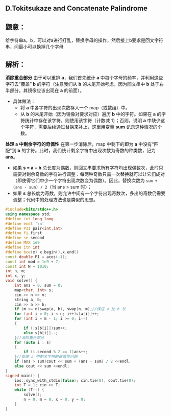 ## D.Tokitsukaze and Concatenate‌ Palindrome

## 题意：

给字符串a，b，可以对a进行打乱，替换字母的操作，然后接上b要求是回文字符串，问最小可以换掉几个字母

## 解析：

**消除重合部分**
由于可以重排 **a**，我们首先统计 **a** 中每个字母的频率，并利用这些字符去“覆盖” **b** 的字符（注意我们从 **b** 的末尾开始考虑，因为回文串中 **b** 处于右半部分，其镜像应该出现在 **a** 的前面）。

- 具体做法：
  - 将 **a** 中各字符的出现次数存入一个 map（或数组）中。
  - 从 **b** 的末尾开始（因为镜像对要求对应）遍历 **b** 中的字符。如果在 **a** 的字符统计中存在该字符，则使用该字符（计数减 1）；否则，说明 **a** 中缺少这个字符，需要后续通过替换来补上，这里用变量 **sum** 记录这种情况的个数。

**处理 a 中剩余字符的奇偶性**
在第一步消除后，map 中剩下的即为 **a** 中没有“匹配”到 **b** 的字符。此时，我们统计剩余字符中出现次数为奇数的种类数，记为 **ans**。

- 如果 **s = a + b** 总长度为偶数，则回文串要求所有字符均出现偶数次，此时只需要对剩余奇数的字符进行调整：每两种奇数只需一次替换就可以让它们成对（即使得它们中少一个字符出现次数变为偶数）。因此，替换次数为 `sum + (ans - sum) / 2`（当 ans > sum 时）；
- 如果 **s** 总长度为奇数，则允许中间有一个字符出现奇数次，多出的奇数仍需要调整；代码中的处理方法也是类似的思想。

```c++
#include<bits/stdc++.h>
using namespace std;
#define int long long
#define endl '\n'
#define PII pair<int,int>
#define fi first
#define se second
#define MAX 1e9
#define itn int
#define bce(x) x.begin(),x.end()
const double PI = acos(-1);
const int mod = 1e9 + 7;
const int N = 1010;
int n, m;
int x, y;
void solve() {
    int ans = 0, sum = 0;
    map<char, int> s;
    cin >> n >> m;
    string a, b;
    cin >> a >> b;
    if (m >= n)swap(a, b), swap(n, m);//保证 a 比 b 长
    for (int i = 0; i < n; i++)s[a[i]]++;
    for (int i = m - 1; i >= 0; i--)
    {
        if (!s[b[i]])sum++;
        else s[b[i]]--;
    }//消除重合部分
    for (auto i : s)
    {
        if (i.second % 2 == 1)ans++;
    }//处理 a 中剩余字符的奇偶性问题
    if (ans > sum)cout << sum + (ans - sum) / 2 <<endl;
    else cout << sum <<endl;
}
signed main() {    
    ios::sync_with_stdio(false); cin.tie(0), cout.tie(0);
    int T = 1; cin >> T;
    while (T--) {
        solve();
        n = 0, m = 0, x = 0, y = 0;
    }
}
```

